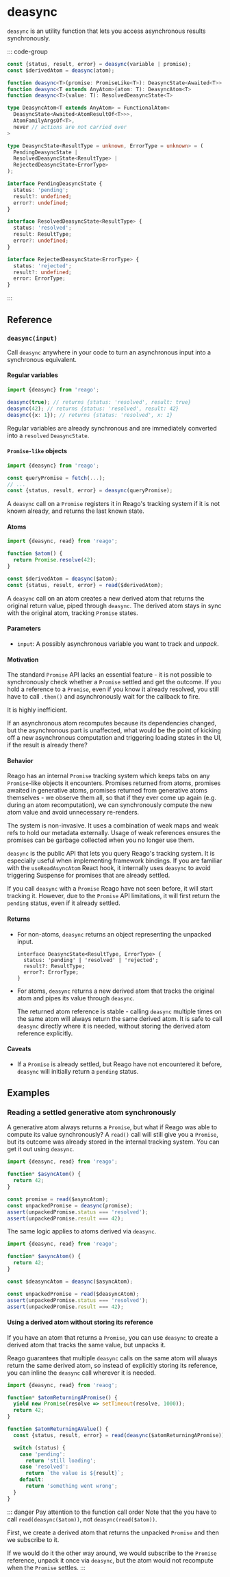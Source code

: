 # deasync

`deasync` is an utility function that lets you access asynchronous results synchronously.

::: code-group
```ts [Syntax]
const {status, result, error} = deasync(variable | promise);
const $derivedAtom = deasync(atom);
```

```ts [Types]
function deasync<T>(promise: PromiseLike<T>): DeasyncState<Awaited<T>>
function deasync<T extends AnyAtom>(atom: T): DeasyncAtom<T>
function deasync<T>(value: T): ResolvedDeasyncState<T>

type DeasyncAtom<T extends AnyAtom> = FunctionalAtom<
  DeasyncState<Awaited<AtomResultOf<T>>>,
  AtomFamilyArgsOf<T>,
  never // actions are not carried over
>

type DeasyncState<ResultType = unknown, ErrorType = unknown> = (
  PendingDeasyncState |
  ResolvedDeasyncState<ResultType> |
  RejectedDeasyncState<ErrorType>
);

interface PendingDeasyncState {
  status: 'pending';
  result?: undefined;
  error?: undefined;
}

interface ResolvedDeasyncState<ResultType> {
  status: 'resolved';
  result: ResultType;
  error?: undefined;
}

interface RejectedDeasyncState<ErrorType> {
  status: 'rejected';
  result?: undefined;
  error: ErrorType;
}
```
:::


## Reference

### `deasync(input)`

Call `deasync` anywhere in your code to turn an asynchronous input into a synchronous equivalent.

#### Regular variables

```ts
import {deasync} from 'reago';

deasync(true); // returns {status: 'resolved', result: true}
deasync(42); // returns {status: 'resolved', result: 42}
deasync({x: 1}); // returns {status: 'resolved', x: 1}
```

Regular variables are already synchronous and are immediately converted into a `resolved` `DeasyncState`.

#### `Promise-like` objects

```ts
import {deasync} from 'reago';

const queryPromise = fetch(...);
// ...
const {status, result, error} = deasync(queryPromise);
```

A `deasync` call on a `Promise` registers it in Reago's tracking system if it is not known already,
and returns the last known state.

#### Atoms

```ts
import {deasync, read} from 'reago';

function $atom() {
  return Promise.resolve(42);
}

const $derivedAtom = deasync($atom);
const {status, result, error} = read($derivedAtom);
```

A `deasync` call on an atom creates a new derived atom that returns the original return value, piped through
`deasync`. The derived atom stays in sync with the original atom, tracking `Promise` states.

#### Parameters

* `input`: A possibly asynchronous variable you want to track and _unpack_.

#### Motivation

The standard `Promise` API lacks an essential feature - it is not possible to synchronously check whether
a `Promise` settled and get the outcome. If you hold a reference to a `Promise`, even if you know it already
resolved, you still have to call `.then()` and asynchronously wait for the callback to fire.

It is highly inefficient.

If an asynchronous atom recomputes because its dependencies changed, but the asynchronous part is unaffected,
what would be the point of kicking off a new asynchronous computation and triggering loading states in the UI,
if the result is already there?

#### Behavior

Reago has an internal `Promise` tracking system which keeps tabs on any `Promise`-like objects it encounters.
Promises returned from atoms, promises awaited in generative atoms, promises returned from generative
atoms themselves - we observe them all, so that if they ever come up again (e.g. during an atom recomputation),
we can synchronously compute the new atom value and avoid unnecessary re-renders.

The system is non-invasive. It uses a combination of weak maps and weak refs to hold our metadata externally.
Usage of weak references ensures the promises can be garbage collected when you no longer use them.

`deasync` is the public API that lets you query Reago's tracking system. It is especially useful when
implementing framework bindings. If you are familiar with the `useReadAsyncAtom` React hook, it internally
uses `deasync` to avoid triggering Suspense for promises that are already settled.

If you call `deasync` with a `Promise` Reago have not seen before, it will start tracking it. However,
due to the `Promise` API limitations, it will first return the `pending` status, even if it already settled.

#### Returns

* For non-atoms, `deasync` returns an object representing the unpacked input.

  ```tsx
  interface DeasyncState<ResultType, ErrorType> {
    status: 'pending' | 'resolved' | 'rejected';
    result?: ResultType;
    error?: ErrorType;
  }
  ```

* For atoms, `deasync` returns a new derived atom that tracks the original atom and pipes its value
  through `deasync`.

  The returned atom reference is stable - calling `deasync` multiple times on the same atom will
  always return the same derived atom. It is safe to call `deasync` directly where it is needed,
  without storing the derived atom reference explicitly.

#### Caveats
* If a `Promise` is already settled, but Reago have not encountered it before, `deasync` will initially
  return a `pending` status.


## Examples

### Reading a settled generative atom synchronously

A generative atom always returns a `Promise`, but what if Reago was able to compute its value synchronously?
A `read()` call will still give you a `Promise`, but its outcome was already stored in the internal tracking
system. You can get it out using `deasync`.

```ts
import {deasync, read} from 'reago';

function* $asyncAtom() {
  return 42;
}

const promise = read($asyncAtom);
const unpackedPromise = deasync(promise);
assert(unpackedPromise.status === 'resolved');
assert(unpackedPromise.result === 42);
```

The same logic applies to atoms derived via `deasync`.

```ts
import {deasync, read} from 'reago';

function* $asyncAtom() {
  return 42;
}

const $deasyncAtom = deasync($asyncAtom);

const unpackedPromise = read($deasyncAtom);
assert(unpackedPromise.status === 'resolved');
assert(unpackedPromise.result === 42);
```

#### Using a derived atom without storing its reference

If you have an atom that returns a `Promise`, you can use `deasync` to create a derived atom
that tracks the same value, but unpacks it.

Reago guarantees that multiple `deasync` calls on the same atom will always return the same derived
atom, so instead of explicitly storing its reference, you can inline the `deasync` call wherever it
is needed.

```ts
import {deasync, read} from 'reaog';

function* $atomReturningAPromise() {
  yield new Promise(resolve => setTimeout(resolve, 1000));
  return 42;
}

function $atomReturningAValue() {
  const {status, result, error} = read(deasync($atomReturningAPromise));

  switch (status) {
    case 'pending':
      return 'still loading';
    case 'resolved':
      return `the value is ${result}`;
    default:
      return 'something went wrong';
  }
}
```

::: danger Pay attention to the function call order
Note that the you have to call `read(deasync($atom))`, not `deasync(read($atom))`.

First, we create a derived atom that returns the unpacked `Promise` and then we subscribe to it.

If we would do it the other way around, we would subscribe to the `Promise` reference, unpack it once
via `deasync`, but the atom would not recompute when the `Promise` settles.
:::
